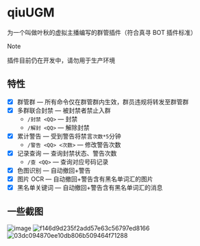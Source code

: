 # qiuUGM

 为一个叫做叶秋的虚拟主播编写的群管插件（符合真寻 BOT 插件标准）

> [!NOTE]
> 插件目前仍在开发中，请勿用于生产环境

## 特性

- [x] 群管群 — 所有命令仅在群管群内生效，群员违规将转发至群管群
- [x] 多群联合封禁 — 被封禁者禁止入群
  - `/封禁 <QQ>` — 封禁
  - `/解封 <QQ>` — 解除封禁
- [x] 累计警告 — 受到警告将禁言`次数*5`分钟
  - `/警告 <QQ> <次数>` — 修改警告次数
- [x] 记录查询 — 查询封禁状态、警告次数
  - `/查 <QQ>` — 查询对应号码记录
- [x] 色图识别 — 自动撤回+警告
- [x] 图片 OCR — 自动撤回+警告含有黑名单词汇的图片
- [x] 黑名单关键词 — 自动撤回+警告含有黑名单词汇的消息

## 一些截图

![image](https://github.com/klxf/qiuUGM/assets/31070597/a86b8f96-b861-4dd0-9c90-d94620b2432a)
![f146d9d235f2add57e63c56797ed8166](https://github.com/klxf/qiuUGM/assets/31070597/53376253-257b-486c-a058-d96cf9dc4649) 
![03dc094870ee10db806b509464f71288](https://github.com/klxf/qiuUGM/assets/31070597/fb529e77-d236-41ae-a64b-ef4dfe73e8f6) 
